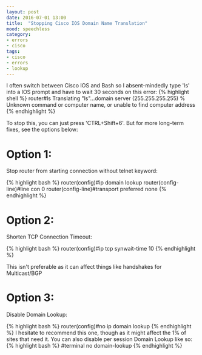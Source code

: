 ```yaml
---
layout: post
date: 2016-07-01 13:00
title:  "Stopping Cisco IOS Domain Name Translation"
mood: speechless
category: 
- errors
- cisco
tags:
- cisco
- errors
- lookup
---
```


I often switch between Cisco IOS and Bash so I absent-mindedly type 'ls' into a IOS prompt and have to wait 30 seconds on this error:
{% highlight shell %}
router#ls
Translating "ls"...domain server (255.255.255.255)
% Unknown command or computer name, or unable to find computer address
{% endhighlight %}

To stop this, you can just press 'CTRL+Shift+6'. But for more long-term fixes, see the options below:

# Option 1:
Stop router from starting connection without telnet keyword:

{% highlight bash %}
router(config)#ip domain lookup
router(config-line)#line con 0
router(config-line)#transport preferred none
{% endhighlight %}

# Option 2:
Shorten TCP Connection Timeout:

{% highlight bash %}
router(config)#ip tcp synwait-time 10
{% endhighlight %}

This isn't preferable as it can affect things like handshakes for Multicast/BGP

# Option 3:
Disable Domain Lookup:

{% highlight bash %}
router(config)#no ip domain lookup
{% endhighlight %}
I hesitate to recommend this one, though as it might affect the 1% of sites that need it. You can also disable per session Domain Lookup like so:
{% highlight bash %}
#terminal no domain-lookup
{% endhighlight %}

